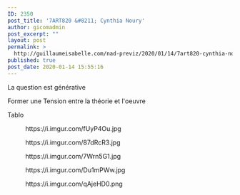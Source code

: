 ```yaml
---
ID: 2350
post_title: '7ART820 &#8211; Cynthia Noury'
author: gicomadmin
post_excerpt: ""
layout: post
permalink: >
  http://guillaumeisabelle.com/nad-previz/2020/01/14/7art820-cynthia-noury/
published: true
post_date: 2020-01-14 15:55:16
---
```

<!-- wp:paragraph -->

La question est générative

<!-- /wp:paragraph -->

<!-- wp:paragraph -->

Former une Tension entre la théorie et l'oeuvre

<!-- /wp:paragraph -->

<!-- wp:paragraph -->

Tablo

<!-- /wp:paragraph -->

<!-- wp:core-embed/imgur {"url":"https://i.imgur.com/fUyP4Ou.jpg","type":"rich","providerNameSlug":"imgur","className":""} --><figure class="wp-block-embed-imgur wp-block-embed is-type-rich is-provider-imgur">

<div class="wp-block-embed__wrapper">
  https://i.imgur.com/fUyP4Ou.jpg
</div></figure> 

<!-- /wp:core-embed/imgur -->

<!-- wp:core-embed/imgur {"url":"https://i.imgur.com/87dRcR3.jpg","type":"rich","providerNameSlug":"imgur","className":""} --><figure class="wp-block-embed-imgur wp-block-embed is-type-rich is-provider-imgur">

<div class="wp-block-embed__wrapper">
  https://i.imgur.com/87dRcR3.jpg
</div></figure> 

<!-- /wp:core-embed/imgur -->

<!-- wp:core-embed/imgur {"url":"https://i.imgur.com/7Wrn5G1.jpg","type":"rich","providerNameSlug":"imgur","className":""} --><figure class="wp-block-embed-imgur wp-block-embed is-type-rich is-provider-imgur">

<div class="wp-block-embed__wrapper">
  https://i.imgur.com/7Wrn5G1.jpg
</div></figure> 

<!-- /wp:core-embed/imgur -->

<!-- wp:core-embed/imgur {"url":"https://i.imgur.com/Du1mPWw.jpg","type":"rich","providerNameSlug":"imgur","className":""} --><figure class="wp-block-embed-imgur wp-block-embed is-type-rich is-provider-imgur">

<div class="wp-block-embed__wrapper">
  https://i.imgur.com/Du1mPWw.jpg
</div></figure> 

<!-- /wp:core-embed/imgur -->

<!-- wp:core-embed/imgur {"url":"https://i.imgur.com/qAjeHD0.png","type":"rich","providerNameSlug":"imgur","className":""} --><figure class="wp-block-embed-imgur wp-block-embed is-type-rich is-provider-imgur">

<div class="wp-block-embed__wrapper">
  https://i.imgur.com/qAjeHD0.png
</div></figure> 

<!-- /wp:core-embed/imgur -->